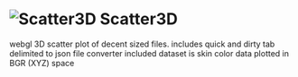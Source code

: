 ![Scatter3D](https://raw.github.com/victusfate/scatter3D/gh-pages/images/image.png)
Scatter3D 
===

webgl 3D scatter plot of decent sized files. includes quick and dirty tab delimited to json file converter 
included dataset is skin color data plotted in BGR (XYZ) space